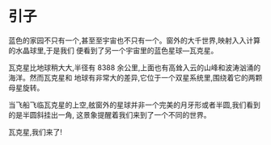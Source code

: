 引⼦
====

蓝⾊的家园不只有一个,甚⾄至宇宙也不只有一个。窗外的⼤千世界,映射⼊入计算的水晶球里,于是我们
便看到了另一个宇宙里的蓝色星球—⽡克星。

瓦克星⽐地球稍⼤大,半径有 8388 余公里,上面也有高耸⼊云的山峰和波涛汹涌的海洋。然而瓦克星和
地球有非常大的差异,它位于一个双星系统里,围绕着它的两颗母星旋转。

当飞船飞临瓦克星的上空,舷窗外的星球并非一个完美的月牙形或者半圆,我们看到的是半圆斜挂出一角,
这景象提醒着我们来到了一个不同的世界。

瓦克星,我们来了!




